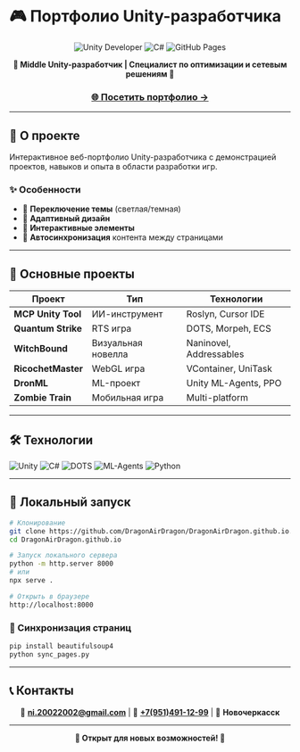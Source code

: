 # 🎮 Портфолио Unity-разработчика

<div align="center">

![Unity Developer](https://img.shields.io/badge/Unity-Developer-blue?style=for-the-badge&logo=unity&logoColor=white)
![C#](https://img.shields.io/badge/C%23-Expert-239120?style=for-the-badge&logo=c-sharp&logoColor=white)
![GitHub Pages](https://img.shields.io/badge/GitHub-Pages-222222?style=for-the-badge&logo=github&logoColor=white)

**🌟 Middle Unity-разработчик | Специалист по оптимизации и сетевым решениям 🌟**

### [🌐 Посетить портфолио →](https://dragonairdragon.github.io/)

</div>

---

## 📝 О проекте

Интерактивное веб-портфолио Unity-разработчика с демонстрацией проектов, навыков и опыта в области разработки игр.

### ✨ Особенности
- 🌙 **Переключение темы** (светлая/темная)
- 📱 **Адаптивный дизайн** 
- 🎯 **Интерактивные элементы**
- 🔄 **Автосинхронизация** контента между страницами

---

## 🎯 Основные проекты

| Проект | Тип | Технологии |
|--------|-----|------------|
| **MCP Unity Tool** | ИИ-инструмент | Roslyn, Cursor IDE |
| **Quantum Strike** | RTS игра | DOTS, Morpeh, ECS |
| **WitchBound** | Визуальная новелла | Naninovel, Addressables |
| **RicochetMaster** | WebGL игра | VContainer, UniTask |
| **DronML** | ML-проект | Unity ML-Agents, PPO |
| **Zombie Train** | Мобильная игра | Multi-platform |

---

## 🛠️ Технологии

![Unity](https://img.shields.io/badge/Unity-000000?style=flat-square&logo=unity&logoColor=white)
![C#](https://img.shields.io/badge/C%23-239120?style=flat-square&logo=c-sharp&logoColor=white)
![DOTS](https://img.shields.io/badge/DOTS-ECS-blue?style=flat-square)
![ML-Agents](https://img.shields.io/badge/ML--Agents-AI-red?style=flat-square)
![Python](https://img.shields.io/badge/Python-3776AB?style=flat-square&logo=python&logoColor=white)

---

## 🚀 Локальный запуск

```bash
# Клонирование
git clone https://github.com/DragonAirDragon/DragonAirDragon.github.io.git
cd DragonAirDragon.github.io

# Запуск локального сервера
python -m http.server 8000
# или
npx serve .

# Открыть в браузере
http://localhost:8000
```

### 🔄 Синхронизация страниц
```bash
pip install beautifulsoup4
python sync_pages.py
```

---

## 📞 Контакты

<div align="center">

📧 **[ni.20022002@gmail.com](mailto:ni.20022002@gmail.com)** | 📱 **[+7(951)491-12-99](tel:+7(951)491-12-99)** | 📍 **Новочеркасск**

</div>

---

<div align="center">

**💼 Открыт для новых возможностей! 💼**

</div> 